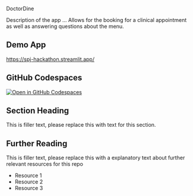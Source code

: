 DoctorDine


Description of the app ...
Allows for the booking for a clinical appointment as well as answering questions about the menu.

## Demo App

https://spj-hackathon.streamlit.app/

## GitHub Codespaces

[![Open in GitHub Codespaces](https://github.com/codespaces/badge.svg)](https://codespaces.new/streamlit/app-starter-kit?quickstart=1)

## Section Heading

This is filler text, please replace this with text for this section.

## Further Reading

This is filler text, please replace this with a explanatory text about further relevant resources for this repo
- Resource 1
- Resource 2
- Resource 3
